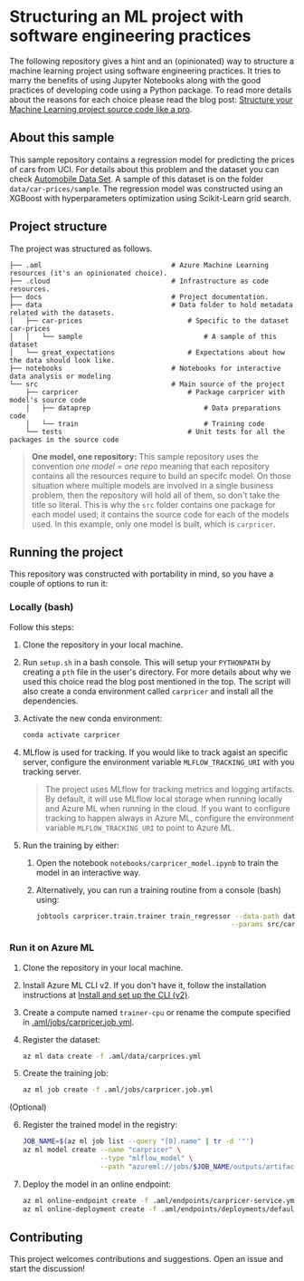 # Structuring an ML project with software engineering practices

The following repository gives a hint and an (opinionated) way to structure a machine learning project using software engineering practices. It tries to marry the benefits of using Jupyter Notebooks along with the good practices of developing code using a Python package. To read more details about the reasons for each choice please read the blog post: [Structure your Machine Learning project source code like a pro](https://santiagof.medium.com/structure-your-machine-learning-project-source-code-like-a-pro-44815cac8652).

## About this sample

This sample repository contains a regression model for predicting the prices of cars from UCI. For details about this problem and the dataset you can check [Automobile Data Set](https://archive.ics.uci.edu/ml/datasets/automobile). A sample of this dataset is on the folder `data/car-prices/sample`. The regression model was constructed using an XGBoost with hyperparameters optimization using Scikit-Learn grid search.

## Project structure

The project was structured as follows. 

```
├── .aml                                # Azure Machine Learning resources (it's an opinionated choice).
├── .cloud                              # Infrastructure as code resources.
├── docs                                # Project documentation.
├── data                                # Data folder to hold metadata related with the datasets.
│   ├── car-prices                          # Specific to the dataset car-prices
│   │   └── sample                              # A sample of this dataset 
│   └── great_expectations                  # Expectations about how the data should look like.
├── notebooks                           # Notebooks for interactive data analysis or modeling
└── src                                 # Main source of the project
    ├── carpricer                           # Package carpricer with model's source code
    │   ├── dataprep                            # Data preparations code
    │   └── train                               # Training code
    └── tests                               # Unit tests for all the packages in the source code
```

> **One model, one repository:** This sample repository uses the convention *one model = one repo* meaning that each repository contains all the resources require to build an specifc model. On those situation where multiple models are involved in a single business problem, then the repository will hold all of them, so don't take the title so literal. This is why the `src` folder contains one package for each model used; it contains the source code for each of the models used. In this example, only one model is built, which is `carpricer`.

## Running the project

This repository was constructed with portability in mind, so you have a couple of options to run it:

### Locally (bash)

Follow this steps:
1. Clone the repository in your local machine.
1. Run `setup.sh` in a bash console. This will setup your `PYTHONPATH` by creating a `pth` file in the user's directory. For more details about why we used this choice read the blog post mentioned in the top. The script will also create a conda environment called `carpricer` and install all the dependencies.
1. Activate the new conda environment:

    ```bash
    conda activate carpricer
    ```

1. MLflow is used for tracking. If you would like to track agaist an specific server, configure the environment variable `MLFLOW_TRACKING_URI` with you tracking server.

    > The project uses MLflow for tracking metrics and logging artifacts. By default, it will use MLflow local storage when running locally and Azure ML when running in the cloud. If you want to configure tracking to happen always in Azure ML, configure the environment variable `MLFLOW_TRACKING_URI` to point to Azure ML.

1. Run the training by either:

    1. Open the notebook `notebooks/carpricer_model.ipynb` to train the model in an interactive way.
    1. Alternatively, you can run a training routine from a console (bash) using:

        ```bash
        jobtools carpricer.train.trainer train_regressor --data-path data/car-prices/sample \
                                                        --params src/carpricer.params.yml
        ```

### Run it on Azure ML
1. Clone the repository in your local machine.
1. Install Azure ML CLI v2. If you don't have it, follow the installation instructions at [Install and set up the CLI (v2)](https://docs.microsoft.com/en-us/azure/machine-learning/how-to-configure-cli).
1. Create a compute named `trainer-cpu` or rename the compute specified in [.aml/jobs/carpricer.job.yml](.aml/jobs/carpricer.job.yml).
1. Register the dataset:

    ```bash
    az ml data create -f .aml/data/carprices.yml
    ``` 
1. Create the training job:

    ```bash
    az ml job create -f .aml/jobs/carpricer.job.yml
    ```

(Optional)

6. Register the trained model in the registry:
    
    ```bash
    JOB_NAME=$(az ml job list --query "[0].name" | tr -d '"')
    az ml model create --name "carpricer" \
                       --type "mlflow_model" \
                       --path "azureml://jobs/$JOB_NAME/outputs/artifacts/pipeline"
    ```
6. Deploy the model in an online endpoint:

    ```bash
    az ml online-endpoint create -f .aml/endpoints/carpricer-service.yml
    az ml online-deployment create -f .aml/endpoints/deployments/default.yml --all-traffic
    ```


## Contributing

This project welcomes contributions and suggestions. Open an issue and start the discussion!
